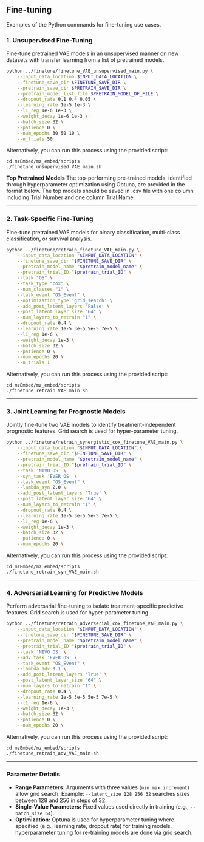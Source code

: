 ## Fine-tuning 

Examples of the Python commands for fine-tuning use cases. 

### **1. Unsupervised Fine-Tuning**
Fine-tune pretrained VAE models in an unsupervised manner on new datasets with transfer learning from a list of pretrained models.

```bash
python ../finetune/finetune_VAE_unsupervised_main.py \
    --input_data_location $INPUT_DATA_LOCATION \
    --finetune_save_dir $FINETUNE_SAVE_DIR \
    --pretrain_save_dir $PRETRAIN_SAVE_DIR \
    --pretrain_model_list_file $PRETRAIN_MODEL_DF_FILE \
    --dropout_rate 0.1 0.4 0.05 \
    --learning_rate 1e-5 1e-3 \
    --l1_reg 1e-6 1e-3 \
    --weight_decay 1e-6 1e-3 \
    --batch_size 32 \
    --patience 0 \
    --num_epochs 30 50 10 \
    --n_trials 50
```

Alternatively, you can run this process using the provided script:
```
cd mzEmbed/mz_embed/scripts
./finetune_unsupervised_VAE_main.sh
```

**Top Pretrained Models**
The top-performing pre-trained models, identified through hyperparameter optimization using Optuna, are provided in the format below. The top models should be saved in .csv file with one column including Trial Number and one column Trial Name.


---

### **2. Task-Specific Fine-Tuning**
Fine-tune pretrained VAE models for binary classification, multi-class classification, or survival analysis. 

```bash
python ../finetune/retrain_finetune_VAE_main.py \
    --input_data_location "$INPUT_DATA_LOCATION" \
    --finetune_save_dir "$FINETUNE_SAVE_DIR" \
    --pretrain_model_name "$pretrain_model_name" \
    --pretrain_trial_ID "$pretrain_trial_ID" \
    --task "OS" \
    --task_type "cox" \
    --num_classes "1" \
    --task_event "OS_Event" \
    --optimization_type 'grid_search' \
    --add_post_latent_layers 'False' \
    --post_latent_layer_size "64" \
    --num_layers_to_retrain "1" \
    --dropout_rate 0.4 \
    --learning_rate 1e-5 3e-5 5e-5 7e-5 \
    --l1_reg 1e-6 \
    --weight_decay 1e-3 \
    --batch_size 32 \
    --patience 0 \
    --num_epochs 20 \
    --n_trials 1
```

Alternatively, you can run this process using the provided script:
```
cd mzEmbed/mz_embed/scripts
./finetune_retrain_VAE_main.sh
```

---

### **3. Joint Learning for Prognostic Models**
Jointly fine-tune two VAE models to identify treatment-independent prognostic features. Grid search is used for hyper-parameter tuning.

```bash
python ../finetune/retrain_synergistic_cox_finetune_VAE_main.py \
    --input_data_location "$INPUT_DATA_LOCATION" \
    --finetune_save_dir "$FINETUNE_SAVE_DIR" \
    --pretrain_model_name "$pretrain_model_name" \
    --pretrain_trial_ID "$pretrain_trial_ID" \
    --task 'NIVO OS' \
    --syn_task 'EVER OS' \
    --task_event "OS_Event" \
    --lambda_syn 2.0 \
    --add_post_latent_layers 'True' \
    --post_latent_layer_size "64" \
    --num_layers_to_retrain "1" \
    --dropout_rate 0.4 \
    --learning_rate 1e-5 3e-5 5e-5 7e-5 \
    --l1_reg 1e-6 \
    --weight_decay 1e-3 \
    --batch_size 32 \
    --patience 0 \
    --num_epochs 20 \
```

Alternatively, you can run this process using the provided script:
```
cd mzEmbed/mz_embed/scripts
./finetune_retrain_syn_VAE_main.sh
```

---

### **4. Adversarial Learning for Predictive Models**
Perform adversarial fine-tuning to isolate treatment-specific predictive features. Grid search is used for hyper-parameter tuning.

```bash
python ../finetune/retrain_adverserial_cox_finetune_VAE_main.py \
    --input_data_location "$INPUT_DATA_LOCATION" \
    --finetune_save_dir "$FINETUNE_SAVE_DIR" \
    --pretrain_model_name "$pretrain_model_name" \
    --pretrain_trial_ID "$pretrain_trial_ID" \
    --task 'NIVO OS' \
    --adv_task 'EVER OS' \
    --task_event "OS_Event" \
    --lambda_adv 0.1 \
    --add_post_latent_layers 'True' \
    --post_latent_layer_size "64" \
    --num_layers_to_retrain "1" \
    --dropout_rate 0.4 \
    --learning_rate 1e-5 3e-5 5e-5 7e-5 \
    --l1_reg 1e-6 \
    --weight_decay 1e-3 \
    --batch_size 32 \
    --patience 0 \
    --num_epochs 20 \
```

Alternatively, you can run this process using the provided script:
```
cd mzEmbed/mz_embed/scripts
./finetune_retrain_adv_VAE_main.sh
```


---

### Parameter Details
- **Range Parameters:** Arguments with three values (`min max increment`) allow grid search. Example: `--latent_size 128 256 32` searches sizes between 128 and 256 in steps of 32.
- **Single-Value Parameters:** Fixed values used directly in training (e.g., `--batch_size 64`).
- **Optimization:** Optuna is used for hyperparameter tuning where specified (e.g., learning rate, dropout rate) for training models. hyperparameter tuning for re-training models are done via grid search. 

